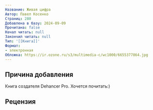```yaml
---
Название: Живая цифра
Автор: Павел Косенко
Страниц: 280
Добавлена в базу: 2024-09-09
Прочитана: false
Начал читать: null
Закончил читать: null
Тип: '[[Книга]]'
Формат:
- электронная
Обложка: https://ir.ozone.ru/s3/multimedia-c/wc1000/6655377864.jpg
---
```

## Причина добавления

Книга создателя Dehancer Pro. Хочется почитать:)

## Рецензия